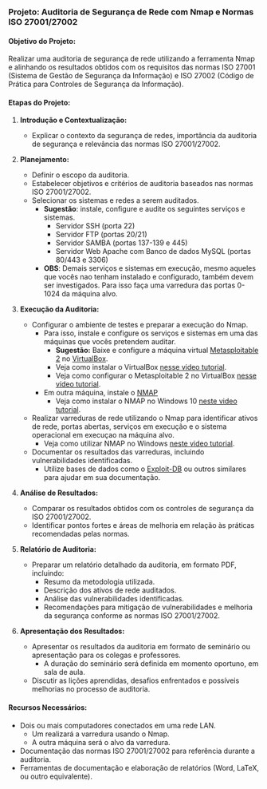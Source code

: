 
### Projeto: Auditoria de Segurança de Rede com Nmap e Normas ISO 27001/27002

#### Objetivo do Projeto:
Realizar uma auditoria de segurança de rede utilizando a ferramenta Nmap e alinhando os resultados obtidos com os requisitos das normas ISO 27001 (Sistema de Gestão de Segurança da Informação) e ISO 27002 (Código de Prática para Controles de Segurança da Informação).

#### Etapas do Projeto:

1. **Introdução e Contextualização:**
   - Explicar o contexto da segurança de redes, importância da auditoria de segurança e relevância das normas ISO 27001/27002.

2. **Planejamento:**
   - Definir o escopo da auditoria.
   - Estabelecer objetivos e critérios de auditoria baseados nas normas ISO 27001/27002.
   - Selecionar os sistemas e redes a serem auditados.
     - **Sugestão**: instale, configure e audite os seguintes serviços e sistemas.
       - Servidor SSH (porta 22)  
       - Servidor FTP (portas 20/21)   
       - Servidor SAMBA (portas 137-139 e 445)
       - Servidor Web Apache com Banco de dados MySQL (portas 80/443 e 3306)
     - **OBS**: Demais serviços e sistemas em execução, mesmo aqueles que vocês nao tenham instalado e configurado, também devem ser investigados. Para isso faça uma varredura das portas 0-1024 da máquina alvo.

3. **Execução da Auditoria:**
   - Configurar o ambiente de testes e preparar a execução do Nmap.
     - Para isso, instale e configure os serviços e sistemas em uma das máquinas que vocês pretendem auditar.
       - **Sugestão:** Baixe e configure a máquina virtual [Metasploitable 2](https://sourceforge.net/projects/metasploitable/files/latest/download) no [VirtualBox](https://www.virtualbox.org/wiki/Downloads). 
       - Veja como instalar o VirtualBox [nesse video tutorial](https://www.youtube.com/watch?v=8RU-UQU1cDo).
       - Veja como configurar o Metasploitable 2 no VirtualBox [nesse vídeo tutorial](https://www.youtube.com/watch?v=g1JnLIfTjzM).
     - Em outra máquina, instale o [NMAP](https://nmap.org/download.html#windows)
       - Veja como instalar o NMAP no Windows 10 [neste video tutorial](https://www.youtube.com/watch?v=4p8Eq2Ldxy4).        
   - Realizar varreduras de rede utilizando o Nmap para identificar ativos de rede, portas abertas, serviços em execução e o sistema operacional em execuçao na máquina alvo.
     - Veja como utilizar NMAP no Windows [neste video tutorial](https://www.youtube.com/watch?v=4t4kBkMsDbQ).        
   - Documentar os resultados das varreduras, incluindo vulnerabilidades identificadas.
     - Utilize bases de dados como o [Exploit-DB](https://www.exploit-db.com/) ou outros similares para ajudar em sua documentação.

4. **Análise de Resultados:**
   - Comparar os resultados obtidos com os controles de segurança da ISO 27001/27002.
   - Identificar pontos fortes e áreas de melhoria em relação às práticas recomendadas pelas normas.

5. **Relatório de Auditoria:**
   - Preparar um relatório detalhado da auditoria, em formato PDF, incluindo:
     - Resumo da metodologia utilizada.
     - Descrição dos ativos de rede auditados.
     - Análise das vulnerabilidades identificadas.
     - Recomendações para mitigação de vulnerabilidades e melhoria da segurança conforme as normas ISO 27001/27002.

6. **Apresentação dos Resultados:**
   - Apresentar os resultados da auditoria em formato de seminário ou apresentação para os colegas e professores.
     - A duração do seminário será definida em momento oportuno, em sala de aula.
   - Discutir as lições aprendidas, desafios enfrentados e possíveis melhorias no processo de auditoria.

#### Recursos Necessários:
- Dois ou mais computadores conectados em uma rede LAN. 
  - Um realizará a varredura usando o Nmap.
  - A outra máquina será o alvo da varredura.
- Documentação das normas ISO 27001/27002 para referência durante a auditoria.
- Ferramentas de documentação e elaboração de relatórios (Word, LaTeX, ou outro equivalente).

